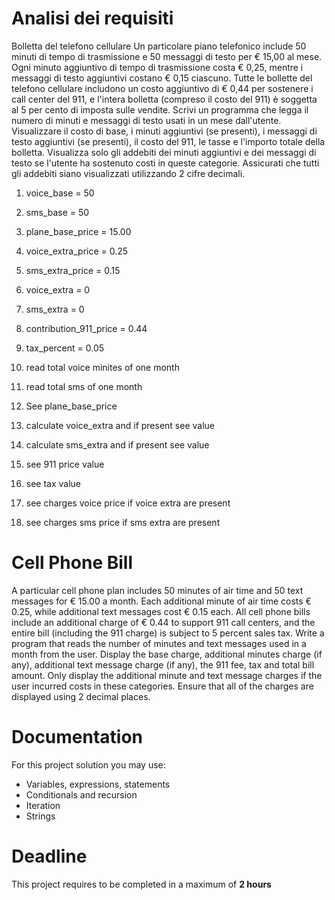 # Analisi dei requisiti

Bolletta del telefono cellulare Un particolare piano telefonico include 50 minuti di 
tempo di trasmissione e 50 messaggi di testo per € 15,00 al mese.
Ogni minuto aggiuntivo di tempo di trasmissione costa € 0,25, mentre i messaggi di
testo aggiuntivi costano € 0,15 ciascuno.
Tutte le bollette del telefono cellulare includono un costo aggiuntivo di € 0,44
per sostenere i call center del 911, e l'intera bolletta (compreso il costo del 911)
è soggetta al 5 per cento di imposta sulle vendite.
Scrivi un programma che legga il numero di minuti e messaggi di testo usati in un mese
dall'utente. 
Visualizzare il costo di base, i minuti aggiuntivi (se presenti), i messaggi di testo 
aggiuntivi (se presenti), il costo del 911, le tasse e l'importo totale della bolletta.
Visualizza solo gli addebiti dei minuti aggiuntivi e dei messaggi di testo se l'utente 
ha sostenuto costi in queste categorie. Assicurati che tutti gli addebiti siano visualizzati
utilizzando 2 cifre decimali.

1. voice_base = 50
2. sms_base = 50
3. plane_base_price = 15.00
4. voice_extra_price = 0.25
5. sms_extra_price = 0.15
6. voice_extra = 0
5. sms_extra  = 0
7. contribution_911_price = 0.44
8. tax_percent = 0.05

1. read total voice minites of one month
2. read total sms of one month


1. See plane_base_price 
2. calculate voice_extra and if present see value
3. calculate sms_extra and if present see value
4. see 911 price value
5. see tax value
6. see charges voice price if voice extra are present
7. see charges sms price if sms extra are present






# Cell Phone Bill

A particular cell phone plan includes 50 minutes of air time and 50 text messages for € 15.00 a month. 
Each additional minute of air time costs € 0.25, while additional text messages cost € 0.15 each. 
All cell phone bills include an additional charge of € 0.44 to support 911 call centers, and the entire bill (including the 911 charge) is subject to 5 percent sales tax.
Write a program that reads the number of minutes and text messages used in a month from the user. Display the base charge, additional minutes charge (if any),
additional text message charge (if any), the 911 fee, tax and total bill amount. 
Only display the additional minute and text message charges if the user incurred costs in these categories. 
Ensure that all of the charges are displayed using 2 decimal places.

# Documentation

For this project solution you may use:

- Variables, expressions, statements
- Conditionals and recursion
- Iteration
- Strings

# Deadline

This project requires to be completed in a maximum of **2 hours**